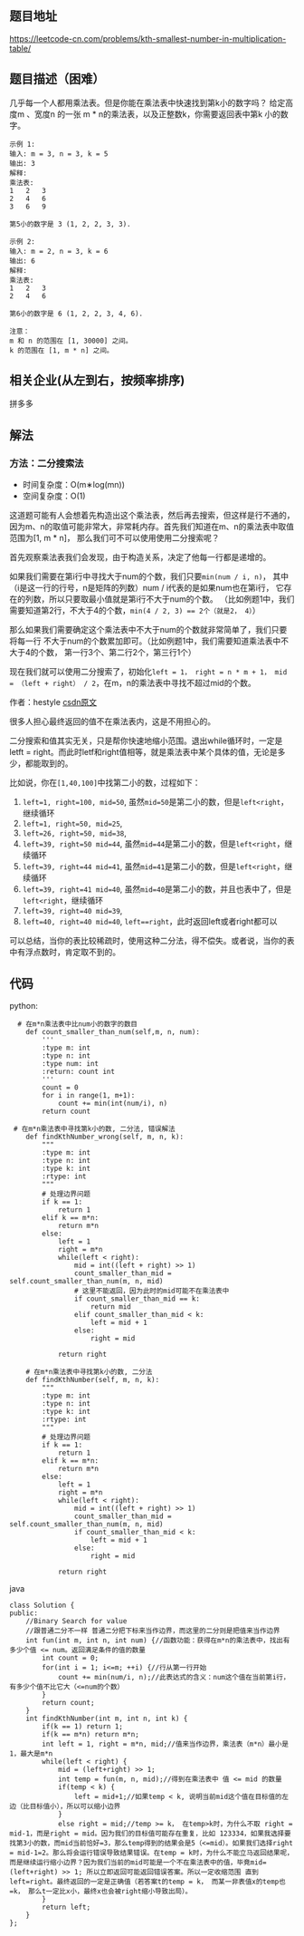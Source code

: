 ## 题目地址
https://leetcode-cn.com/problems/kth-smallest-number-in-multiplication-table/

## 题目描述（困难）
几乎每一个人都用乘法表。但是你能在乘法表中快速找到第k小的数字吗？
给定高度m 、宽度n 的一张 m * n的乘法表，以及正整数k，你需要返回表中第k 小的数字。
```
示例 1:
输入: m = 3, n = 3, k = 5
输出: 3
解释: 
乘法表:
1	2	3
2	4	6
3	6	9

第5小的数字是 3 (1, 2, 2, 3, 3).

示例 2:
输入: m = 2, n = 3, k = 6
输出: 6
解释: 
乘法表:
1	2	3
2	4	6

第6小的数字是 6 (1, 2, 2, 3, 4, 6).

注意：
m 和 n 的范围在 [1, 30000] 之间。
k 的范围在 [1, m * n] 之间。
```

## 相关企业(从左到右，按频率排序)
拼多多

## 解法

### 方法：二分搜索法
* 时间复杂度：O(m∗log(mn))
* 空间复杂度：O(1)

这道题可能有人会想着先构造出这个乘法表，然后再去搜索，但这样是行不通的，
因为m、n的取值可能非常大，非常耗内存。首先我们知道在m、n的乘法表中取值范围为[1, m * n]，
那么我们可不可以使用使用二分搜索呢？

首先观察乘法表我们会发现，由于构造关系，决定了他每一行都是递增的。

如果我们需要在第i行中寻找大于num的个数，我们只要```min(num / i, n)```，
其中（i是这一行的行号，n是矩阵的列数）num / i代表的是如果num也在第i行，
它存在的列数，所以只要取最小值就是第i行不大于num的个数。
（比如例题1中，我们需要知道第2行，不大于4的个数，```min(4 / 2, 3) == 2个（就是2， 4）```）

那么如果我们需要确定这个乘法表中不大于num的个数就非常简单了，我们只要将每一行
不大于num的个数累加即可。（比如例题1中，我们需要知道乘法表中不大于4的个数，
第一行3个、第二行2个，第三行1个）

现在我们就可以使用二分搜索了，初始化```left = 1， right = n * m + 1，
mid = （left + right） / 2```，在m，n的乘法表中寻找不超过mid的个数。


作者：hestyle [csdn原文](https://blog.csdn.net/qq_41855420/article/details/89397884) 

很多人担心最终返回的值不在乘法表内，这是不用担心的。

二分搜索和值其实无关，只是帮你快速地缩小范围。退出while循环时，一定是letft = right。而此时letf和right值相等，就是乘法表中某个具体的值，无论是多少，都能取到的。

比如说，你在```[1,40,100]```中找第二小的数，过程如下：
1. ```left=1, right=100, mid=50```, 虽然```mid=50```是第二小的数，但是```left<right```，继续循环
2. ```left=1, right=50, mid=25```, 
3. ```left=26, right=50, mid=38```, 
4. ```left=39, right=50 mid=44```, 虽然```mid=44```是第二小的数，但是```left<right```，继续循环
4. ```left=39, right=44 mid=41```, 虽然```mid=41```是第二小的数，但是```left<right```，继续循环
5. ```left=39, right=41 mid=40```, 虽然```mid=40```是第二小的数，并且也表中了，但是```left<right```，继续循环
6. ```left=39, right=40 mid=39```,
7. ```left=40, right=40 mid=40```,  ```left==right```，此时返回left或者right都可以

可以总结，当你的表比较稀疏时，使用这种二分法，得不偿失。或者说，当你的表中有浮点数时，肯定取不到的。

## 代码   
python:
```
  # 在m*n乘法表中比num小的数字的数目
    def count_smaller_than_num(self,m, n, num):
        '''
        :type m: int
        :type n: int
        :type num: int
        :return: count int
        '''
        count = 0
        for i in range(1, m+1):
            count += min(int(num/i), n)
        return count

 # 在m*n乘法表中寻找第k小的数, 二分法, 错误解法
    def findKthNumber_wrong(self, m, n, k):
        """
        :type m: int
        :type n: int
        :type k: int
        :rtype: int
        """
        # 处理边界问题
        if k == 1:
            return 1
        elif k == m*n:
            return m*n
        else:
            left = 1
            right = m*n
            while(left < right):
                mid = int((left + right) >> 1)
                count_smaller_than_mid = self.count_smaller_than_num(m, n, mid)
                # 这里不能返回，因为此时的mid可能不在乘法表中
                if count_smaller_than_mid == k:
                    return mid
                elif count_smaller_than_mid < k:
                    left = mid + 1
                else:
                    right = mid

            return right

    # 在m*n乘法表中寻找第k小的数, 二分法
    def findKthNumber(self, m, n, k):
        """
        :type m: int
        :type n: int
        :type k: int
        :rtype: int
        """
        # 处理边界问题
        if k == 1:
            return 1
        elif k == m*n:
            return m*n
        else:
            left = 1
            right = m*n
            while(left < right):
                mid = int((left + right) >> 1)
                count_smaller_than_mid = self.count_smaller_than_num(m, n, mid)
                if count_smaller_than_mid < k:
                    left = mid + 1
                else:
                    right = mid

            return right

```

java
```
class Solution {
public:
    //Binary Search for value
    //跟普通二分不一样 普通二分把下标来当作边界，而这里的二分则是把值来当作边界
    int fun(int m, int n, int num) {//函数功能：获得在m*n的乘法表中，找出有多少个值 <= num。返回满足条件的值的数量
        int count = 0;
        for(int i = 1; i<=m; ++i) {//行从第一行开始
            count += min(num/i, n);//此表达式的含义：num这个值在当前第i行，有多少个值不比它大（<=num的个数）
        }
        return count;
    }
    int findKthNumber(int m, int n, int k) {
        if(k == 1) return 1;
        if(k == m*n) return m*n;
        int left = 1, right = m*n, mid;//值来当作边界，乘法表（m*n）最小是1，最大是m*n
        while(left < right) {
            mid = (left+right) >> 1;
            int temp = fun(m, n, mid);//得到在乘法表中 值 <= mid 的数量
            if(temp < k) {
                left = mid+1;//如果temp < k, 说明当前mid这个值在目标值的左边（比目标值小），所以可以缩小边界
            }
            else right = mid;//temp >= k， 在temp>k时，为什么不取 right = mid-1，而是right = mid。因为我们的目标值可能存在重复，比如 123334，如果我选择要找第3小的数，而mid当前恰好=3，那么temp得到的结果会是5（<=mid）。如果我们选择right = mid-1=2。那么将会运行错误导致结果错误。在temp = k时，为什么不能立马返回结果呢，而是继续运行缩小边界？因为我们当前的mid可能是一个不在乘法表中的值，毕竟mid=(left+right) >> 1; 所以立即返回可能返回错误答案。所以一定收缩范围 直到left=right。最终返回的一定是正确值（若答案t的temp = k， 而某一非表值x的temp也=k， 那么t一定比x小，最终x也会被right缩小导致出局）。
        }
        return left;
    }
};

```